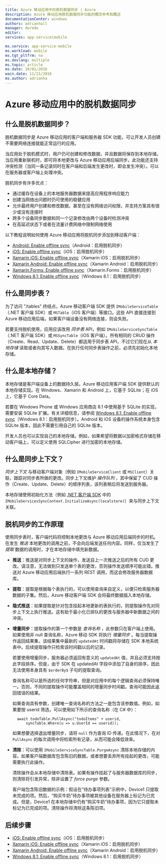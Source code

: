 ```yaml
---
title: Azure 移动应用中的脱机数据同步 | Azure
description: Azure 移动应用脱机数据同步功能的概念参考和概述
documentationCenter: windows
authors: adrianhall
manager: dwrede
editor: 
services: app-service\mobile

ms.service: app-service-mobile
ms.workload: mobile
ms.tgt_pltfrm: na
ms.devlang: multiple
ms.topic: article
ms.date: 10/01/2016
wacn.date: 11/21/2016
ms.author: adrianha
---
```


# Azure 移动应用中的脱机数据同步

## 什么是脱机数据同步？

脱机数据同步是 Azure 移动应用的客户端和服务器 SDK 功能，可让开发人员创建不需要网络连接就能正常运行的应用。

当应用处于脱机模式时，用户仍可创建和修改数据，并且数据将保存到本地存储。当应用重新联机时，即可将本地更改与 Azure 移动应用后端同步。此功能还支持冲突检测（当同一条记录同时在客户端和后端发生更改时，即会发生冲突）。可以在服务器或客户端上处理冲突。

脱机同步有许多优点：

* 通过缓存在设备上的本地服务器数据来提高应用程序响应能力
* 创建当网络出问题时仍可使用的稳健应用
* 允许最终用户创建和修改数据，甚至在没有网络访问权限，并支持方案具有很少或没有连接时
* 跨多个设备同步数据和同一个记录修改由两个设备时检测冲突
* 在高延迟状态下或者在流量计费网络中限制网络使用

以下教程说明如何使用 Azure 移动应用将脱机同步添加到移动客户端：

* [Android: Enable offline sync]（Android：启用脱机同步）
* [iOS: Enable offline sync]（iOS：启用脱机同步）
* [Xamarin iOS: Enable offline sync]（Xamarin iOS：启用脱机同步）
* [Xamarin Android: Enable offline sync]（Xamarin Android：启用脱机同步）
* [Xamarin.Forms: Enable offline sync](./app-service-mobile-xamarin-forms-get-started-offline-data.md)（Xamarin.Forms：启用脱机同步）
* [Windows 8.1: Enable offline sync]（Windows 8.1：启用脱机同步）

## 什么是同步表？

为了访问 "/tables" 终结点，Azure 移动客户端 SDK 提供 `IMobileServiceTable`（.NET 客户端 SDK）或 `MSTable`（iOS 客户端）等接口。这些 API 直接连接到 Azure 移动应用后端，如果客户端设备没有网络连接，则会失败。

若要支持脱机使用，应用应该改用 *同步表* API，例如 `IMobileServiceSyncTable`（.NET 客户端 SDK）或 `MSSyncTable`（iOS 客户端）。所有相同的 CRUD 操作（Create、Read、Update、Delete）都适用于同步表 API，不过它们现在从 *本地存储* 读取或者向其写入数据。在执行任何同步表操作之前，必须先初始化本地存储。

## 什么是本地存储？

本地存储是客户端设备上的数据持久层。Azure 移动应用客户端 SDK 提供默认的本地存储实现。在 Windows、Xamarin 和 Android 上，它基于 SQLite；在 iOS 上，它基于 Core Data。

若要在 Windows Phone 或 Windows 应用商店 8.1 中使用基于 SQLite 的实现，需要安装 SQLite 扩展。有关详细信息，请参阅 [Windows 8.1: Enable offline sync]（Windows 8.1：启用脱机同步）。Android 和 iOS 设备的操作系统本身包含 SQLite 版本，因此不需要引用自己的 SQLite 版本。

开发人员也可以实现自己的本地存储。例如，如果希望将数据以加密格式存储在移动客户端上，可以定义使用 SQLCipher 进行加密的本地存储。

## 什么是同步上下文？

*同步上下文* 与移动客户端对象（例如 `IMobileServiceClient` 或 `MSClient`）关联，跟踪对同步表所做的更改。同步上下文维护 *操作队列* ，其中保留了 CUD 操作（Create、Update、Delete）的顺序列表，该列表稍后将发送到服务器。

本地存储使用初始化方法（例如 [.NET 客户端 SDK] 中的 `IMobileServicesSyncContext.InitializeAsync(localstore)`）来与同步上下文关联。

## <a name="how-sync-works"></a>脱机同步的工作原理

使用同步表时，客户端代码将控制本地更改与 Azure 移动应用后端同步的时机。在发生 *推送* 本地更改的调用之前，不会向后端发送任何内容。同样，仅当发生了 *提取* 数据的调用时，才在本地存储中填充新数据。

* **推送**：推送是对同步上下文的操作，发送自上一次推送之后的所有 CUD 更改。请注意，无法做到只发送单个表的更改，否则操作发送顺序可能出错。推送对 Azure 移动应用后端执行一系列 REST 调用，而这会修改服务器数据库。

* **提取**：提取是根据每个表执行的，可以使用查询来自定义，以便只检索服务器数据的子集。然后，Azure 移动客户端 SDK 会将最终数据插入本地存储。

* **隐式推送**：如果提取是针对包含挂起本地更新的表执行的，则提取操作先对同步上下文上执行推送。这有助于最小化已排队的更改与服务器中新数据之间的冲突。

* **增量同步**：提取操作的第一个参数是 *查询名称* ，此参数只在客户端上使用。如果使用非 null 查询名称，Azure 移动 SDK 将执行 *增量同步* 。每当提取操作返回结果集，该结果集中最新的 `updatedAt` 时间戳将存储在 SDK 本地系统表中。后续提取操作只检索该时间戳以后的记录。

  若要使用增量同步，服务器必须返回有意义的 `updatedAt` 值，并且必须支持按此字段排序。但是，由于 SDK 在 updatedAt 字段中添加了自身的排序，因此无法使用本身具有 `$orderBy$` 子句的提取查询。

  查询名称可以是所选的任何字符串，但是对应用中的每个逻辑查询必须保持唯一。否则，不同的提取操作可能覆盖相同的增量同步时间戳，查询可能因此返回错误的结果。

  如果查询具有参数，创建唯一查询名称的方法之一是包含该参数值。例如，如果要按 userid 筛选，可以使用如下所示的查询名称（在 C# 中）：

        await todoTable.PullAsync("todoItems" + userid,
            syncTable.Where(u => u.UserId == userid));

  如果想要选择退出增量同步，请将 `null` 作为查询 ID 传递。在此情况下，在对 `PullAsync` 的每次调用中将检索所有记录，从而可能会降低效率。

* **清除**：可以使用 `IMobileServiceSyncTable.PurgeAsync` 清除本地存储的内容。如果客户端数据库包含陈旧的数据，或者想要丢弃所有挂起的更改，可能需要执行此操作。

  清除操作会从本地存储中清除表。如果有操作挂起了与服务器数据库的同步，则清除将引发异常，除非设置了 *force purge* 参数。

  客户端包含陈旧数据的示例：假设在“待办事项列表”示例中，Device1 只提取未完成的项。然后，“购买牛奶”待办事项被其他设备在服务器上标记为已完成。但是，Device1 在本地存储中仍有“购买牛奶”待办事项，因为它只提取未标记为已完成的项。清除操作将清除这条陈旧项。

## 后续步骤

* [iOS: Enable offline sync]（iOS：启用脱机同步）
* [Xamarin iOS: Enable offline sync]（Xamarin iOS：启用脱机同步）
* [Xamarin Android: Enable offline sync]（Xamarin Android：启用脱机同步）
* [Windows 8.1: Enable offline sync]（Windows 8.1：启用脱机同步）

<!-- Links -->
[.NET 客户端 SDK]: ./app-service-mobile-dotnet-how-to-use-client-library.md
[Android: Enable offline sync]: ./app-service-mobile-android-get-started-offline-data.md
[iOS: Enable offline sync]: ./app-service-mobile-ios-get-started-offline-data.md
[Xamarin iOS: Enable offline sync]: ./app-service-mobile-xamarin-ios-get-started-offline-data.md
[Xamarin Android: Enable offline sync]: ./app-service-mobile-xamarin-ios-get-started-offline-data.md
[Windows 8.1: Enable offline sync]: ./app-service-mobile-windows-store-dotnet-get-started-offline-data.md

<!---HONumber=Mooncake_0919_2016-->